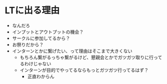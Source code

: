 # LTに出る理由

- なんだろ
- インプットとアウトプットの機会？
- サークルに参加してるから？
- お祭りだから？
- インターンとかに繋げたい、って理由はそこまで大きくない
  - もちろん繋がるっちゃ繋がるけど、懇親会とかでガツガツ取りに行ってるわけじゃない
  - インターンが目的でやってるならもっとガツガツ行ってるはず？
    - 正直わからん
